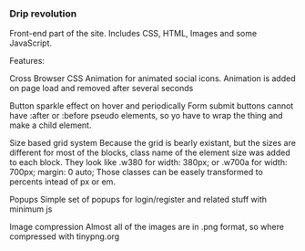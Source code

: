 <h3>Drip revolution</h3>

Front-end part of the site.
Includes CSS, HTML, Images and some JavaScript.

Features:
 
 Cross Browser CSS Animation for animated social icons.
 	Animation is added on page load and removed after several seconds

 Button sparkle effect on hover and periodically
 	Form submit buttons cannot have :after or :before pseudo elements, so
 	yo have to wrap the thing and make a child element.

 Size based grid system
 	Because the grid is bearly existant, but the sizes are different for
 	most of the blocks, class name of the element size was added to each block.
 	They look like .w380 for width: 380px; or .w700a for width: 700px; margin: 0 auto;
 	Those classes can be easely transformed to percents intead of px or em.

 Popups
 	Simple set of popups for login/register and related stuff with minimum js

 Image compression
 	Almost all of the images are in .png format, so where compressed with tinypng.org


